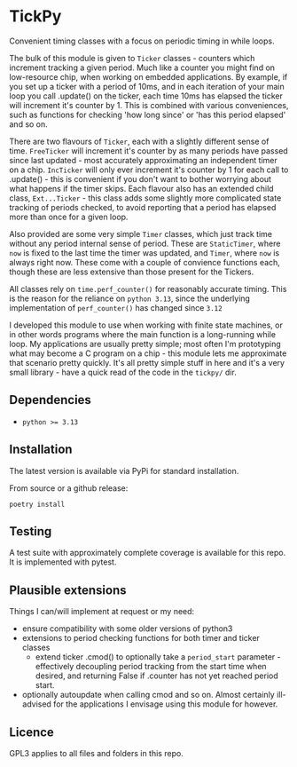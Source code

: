 # TickPy

Convenient timing classes with a focus on periodic timing in while loops.

The bulk of this module is given to `Ticker` classes - counters which increment tracking a given period. Much like a counter you might find on low-resource chip, when working on embedded applications. By example, if you set up a ticker with a period of 10ms, and in each iteration of your main loop you call .update() on the ticker, each time 10ms has elapsed the ticker will increment it's counter by 1. This is combined with various conveniences, such as functions for checking 'how long since' or 'has this period elapsed' and so on.

There are two flavours of `Ticker`, each with a slightly different sense of time. `FreeTicker` will increment it's counter by as many periods have passed since last updated - most accurately approximating an independent timer on a chip. `IncTicker` will only ever increment it's counter by 1 for each call to .update() - this is convenient if you don't want to bother worrying about what happens if the timer skips. Each flavour also has an extended child class, `Ext...Ticker` - this class adds some slightly more complicated state tracking of periods checked, to avoid reporting that a period has elapsed more than once for a given loop.

Also provided are some very simple `Timer` classes, which just track time without any period internal sense of period. These are `StaticTimer`, where `now` is fixed to the last time the timer was updated, and `Timer`, where `now` is always right now. These come with a couple of convience functions each, though these are less extensive than those present for the Tickers.

All classes rely on `time.perf_counter()` for reasonably accurate timing. This is the reason for the reliance on `python 3.13`, since the underlying implementation of `perf_counter()` has changed since `3.12`

I developed this module to use when working with finite state machines, or in other words programs where the main function is a long-running while loop. My applications are usually pretty simple; most often I'm prototyping what may become a C program on a chip - this module lets me approximate that scenario pretty quickly. It's all pretty simple stuff in here and it's a very small library - have a quick read of the code in the `tickpy/` dir.

## Dependencies

- `python >= 3.13`

## Installation

The latest version is available via PyPi for standard installation.

From source or a github release:
```
poetry install
```

## Testing

A test suite with approximately complete coverage is available for this repo. It is implemented with pytest.

## Plausible extensions

Things I can/will implement at request or my need:
  - ensure compatibility with some older versions of python3
  - extensions to period checking functions for both timer and ticker classes
    - extend ticker .cmod() to optionally take a `period_start` parameter - effectively decoupling period tracking from the start time when desired, and returning False if .counter has not yet reached period start.
  - optionally autoupdate when calling cmod and so on. Almost certainly ill-advised for the applications I envisage using this module for however.

## Licence

GPL3 applies to all files and folders in this repo.
